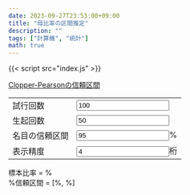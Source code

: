 ```yaml
---
date: 2023-09-27T23:53:00+09:00
title: "母比率の区間推定"
description: ""
tags: ["計算機", "統計"]
math: true
---
```


<script defer src="https://cdn.jsdelivr.net/gh/rsvzuiun/form-storage/dist/index.umd.js"></script>
<script defer src="https://cdn.jsdelivr.net/gh/stdlib-js/math-base-special-betaincinv@umd/browser.js"></script>
{{< script src="index.js" >}}

[Clopper-Pearsonの信頼区間](https://en.wikipedia.org/wiki/Binomial_proportion_confidence_interval#Clopper%E2%80%93Pearson_interval)

<form action="javascript:void(0);">
  <table>
    <tr>
      <td>試行回数</td>
      <td><input id="n" name="n" type="number" class="in" value="100" min="0"></td>
    </tr>
    <tr>
      <td>生起回数</td>
      <td><input id="x" name="x" type="number" class="in" value="50" min="0"></td>
    </tr>
    <tr>
      <td>名目の信頼区間</td>
      <td><input id="confidence" name="confidence" inputmode="decimal" class="in" value="95">%</td>
    </tr>
    <tr>
      <td>表示精度</td>
      <td><input id="prec" name="prec" type="number" class="in" value="4" min="0">桁</td>
    </tr>
  </table>
<div id="out">
  標本比率 = <span id="out-ratio"></span>%<br/>
  <span id="out-confidence"></span>%信頼区間 = [<span id="out-lower"></span>%, <span id="out-upper"></span>%]
</div>
</form>
